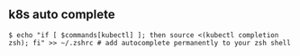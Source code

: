 ## k8s auto complete

```
$ echo "if [ $commands[kubectl] ]; then source <(kubectl completion zsh); fi" >> ~/.zshrc # add autocomplete permanently to your zsh shell
```